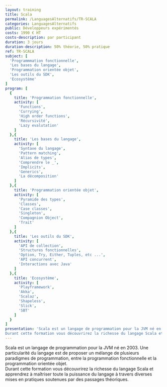```yaml
---
layout: training
title: Scala
permalink: /LanguagesAlternatifs/TR-SCALA
categories: LanguagesAlternatifs
public: Développeurs expérimentés
costs: 1990 € HT
costs-description: par participant
duration: 3 jours
duration-description: 50% théorie, 50% pratique
ref: TR-SCALA
subject: [
  'Programmmation fonctionnelle',
  'Les bases du langage',
  'Programmation orientée objet',
  'Les outils du SDK',
  'Ecosystème'
]
program: [
  {
    title: 'Programmation fonctionnelle',
    activity: [
      'Functions',
      'Currying',
      'High order functions',
      'Récursivité',
      'Lazy evalutation'
    ]
  },{
    title: 'Les bases du langage',
    activity: [
      'Syntaxe du langage',
      'Pattern matching',
      'Alias de types',
      'Comprendre le _',
      'Implicits',
      'Generics',
      'La décomposition'
    ]
  },{
    title: 'Programmation orientée objet',
    activity: [
      'Pyramide des types',
      'Classes',
      'Case classes',
      'Singleton',
      'Compagnion Object',
      'Trait'
    ]
  },{
    title: 'Les outils du SDK',
    activity: [
      'API de collection',
      'Structures fonctionnelles',
      'Option, Try, Either, Tuples, etc ...',
      'API concurrent',
      'Interactions avec Java'
    ]
  },{
    title: 'Ecosystème',
    activity: [
      'Playframework',
      'Akka',
      'Scalaz',
      'Shapeless',
      'Slick',
      'SBT'
    ]
  }
]
presentation: 'Scala est un langage de programmation pour la JVM né en 2003. Une particularité du langage est de proposer un mélange de plusieurs paradigmes de programmation, entre la programmation fonctionnelle et la programmation orientée objet.
Durant cette formation vous découvrirez la richesse du langage Scala et apprendrez à maîtriser toute la puissance du langage à travers diverses mises en pratiques soutenues par des passages théoriques.'
---
```


Scala est un langage de programmation pour la JVM né en 2003. Une particularité du langage est de proposer un mélange de plusieurs paradigmes de programmation, entre la programmation fonctionnelle et la programmation orientée objet.  
Durant cette formation vous découvrirez la richesse du langage Scala et apprendrez à maîtriser toute la puissance du langage à travers diverses mises en pratiques soutenues par des passages théoriques.  

